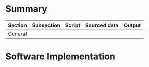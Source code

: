 # Summary
Section | Subsection | Script | Sourced data | Output |
|:-----:|:----------:|:------:|:------------:|:------:| 
|General|<insert>|<insert>|<insert>|<insert>|
# Software Implementation
